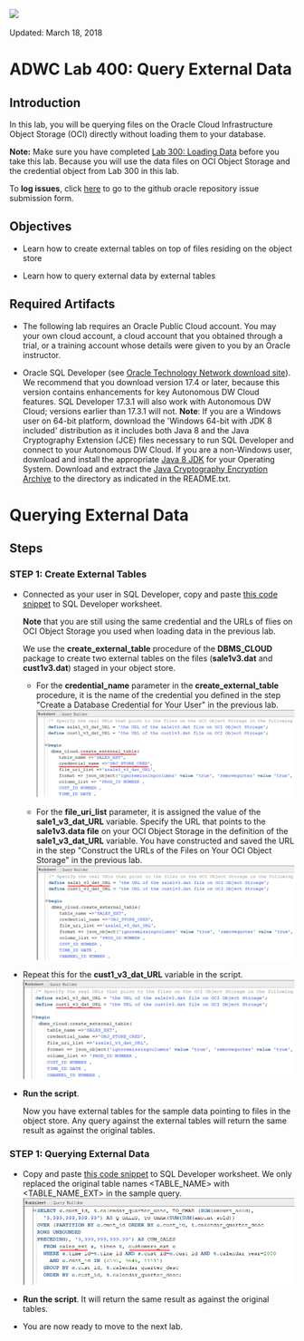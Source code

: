 ![](images/400/TITLE400.JPG)

Updated: March 18, 2018

# ADWC Lab 400: Query External Data 

## Introduction

In this lab, you will be querying files on the Oracle Cloud Infrastructure Object Storage (OCI) directly without loading them to your database.

**Note:** Make sure you have completed <a href="https://millerhoo.github.io/journey4-adwc/workshops/journey4-adwc/LabGuide300.md" target="_blank">Lab 300: Loading Data</a> before you take this lab. Because you will use the data files on OCI Object Storage and the credential object from Lab 300 in this lab.

To **log issues**, click [here](https://github.com/millerhoo/journey4-adwc/issues/new) to go to the github oracle repository issue submission form.

## Objectives

-   Learn how to create external tables on top of files residing on the object store

-   Learn how to query external data by external tables

## Required Artifacts

-   The following lab requires an Oracle Public Cloud account. You may your own cloud account, a cloud account that you obtained through a trial, or a training account whose details were given to you by an Oracle instructor.

-   Oracle SQL Developer (see <a href="http://www.oracle.com/technetwork/developer-tools/sql-developer/overview/index.html" target="_blank">Oracle Technology Network download site</a>).
    We recommend that you download version 17.4 or later, because this version contains enhancements for key Autonomous DW Cloud features. SQL Developer 17.3.1 will also work with Autonomous DW Cloud; versions earlier than 17.3.1 will not.
    **Note**:
    If you are a Windows user on 64-bit platform, download the 'Windows 64-bit with JDK 8 included' distribution as it includes both Java 8 and the Java Cryptography Extension (JCE) files necessary to run SQL Developer and connect to your Autonomous DW Cloud.
    If you are a non-Windows user, download and install the appropriate <a href="http://www.oracle.com/technetwork/java/javase/downloads/jdk8-downloads-2133151.html" target="_blank">Java 8 JDK</a> for your Operating System. Download and extract the <a href="http://www.oracle.com/technetwork/java/javase/downloads/jce8-download-2133166.html" target="_blank">Java Cryptography Encryption Archive</a> to the directory as indicated in the README.txt.

# Querying External Data
## Steps
### STEP 1: Create External Tables

-   Connected as your user in SQL Developer, copy and paste <a href="./scripts/400/create_external_tables.txt" target="_blank">this code snippet</a> to SQL Developer worksheet.  

    **Note** that you are still using the same credential and the URLs of flies on OCI Object Storage you used when loading data in the previous lab.

    We use the **create\_external\_table** procedure of the **DBMS\_CLOUD** package to create two external tables on the files (**sale1v3.dat** and **cust1v3.dat**) staged in your object store.
    -   For the **credential_name** parameter in the **create\_external\_table** procedure, it is the name of the credential you defined in the step "Create a Database Credential for Your User" in the previous lab.
    ![](./images/400/Picture400-1.png)

    -   For the **file\_uri\_list** parameter, it is assigned the value of the **sale1\_v3\_dat\_URL** variable. Specify the URL that points to the **sale1v3.data file** on your OCI Object Storage in the definition of the **sale1\_v3\_dat\_URL** variable. You have constructed and saved the URL in the step "Construct the URLs of the Files on Your OCI Object Storage" in the previous lab. 
    ![](./images/400/Picture400-2.png)

-   Repeat this for the **cust1\_v3\_dat\_URL** variable in the script.
    ![](images/400/Picture400-3.png)

-   **Run the script**.

    Now you have external tables for the sample data pointing to files in the object store. Any query against the external tables will return the same result as against the original tables.

### STEP 1: Querying External Data

-   Copy and paste <a href="./scripts/400/query_external_data.txt" target="_blank">this code snippet</a> to SQL Developer worksheet. We only replaced the original table names <TABLE_NAME> with <TABLE_NAME_EXT> in the sample query.  
    ![](images/400/Picture400-4.png)

-   **Run the script**. It will return the same result as against the original tables.

-   You are now ready to move to the next lab.

